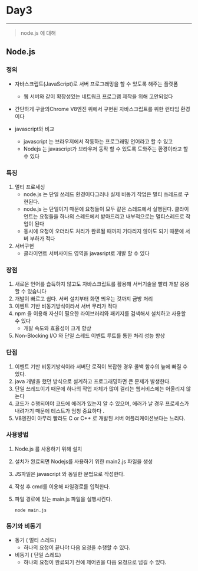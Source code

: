 # Day3

---

> node.js 에 대해

## Node.js 

### 정의

- 자바스크립트(JavaScript)로 서버 프로그래밍을 할 수 있도록 해주는 플랫폼
  - 웹 서버와 같이 확장성있는 네트워크 프로그램 제작을 위해 고안되었다

- 간단하게 구글의Chrome V8엔진 위에서 구현된 자바스크립트를 위한 런타임 환경이다
- javascript와 비교
  - javascript 는 브라우저에서 작동하는 프로그래밍 언어라고 할 수 있고
  - Nodejs 는 javascript가 브라우저 동작 할 수 있도록 도와주는 환경이라고 할 수 있다

### 특징

1. 멀티 프로세싱
   - node.js 는 단일 쓰레드 환경이다그러나 실제 비동기 작업은 멀티 쓰레드로 구현된다.
   - node.js 는 단일이기 때문에 요청들이 모두 같은 스레드에서 실행된다. 클라이언트는 요청들을 하나의 스레드에서 받아드리고 내부적으로는 멀티스레드로 작업이 된다
   - 동시에 요청이 오더라도 처리가 완료될 때까지 기다리지 않아도 되기 때문에 서버 부하가 적다
2. 서버구현 
   - 클라이언트 서버사이드 영역을 javasript로 개발 할 수 있다

### 장점

1. 새로운 언어를 습득하지 않고도 자바스크립트를 활용해 서버기술을 빨리 개발 응용할 수 있습니다
2. 개발이 빠르고 쉽다. 서버 설치부터 화면 띄우는 것까지 금방 처리
3. 이벤트 기반 비동기방식이라서 서버 무리가 적다
4. npm 을 이용해 자신이 필요한 라이브러리와 패키지를 검색해서 설치하고 사용할 수 있다
   - 개발 속도와 효율성이 크게 향상
5. Non-Blocking I/O 와 단일 스레드 이벤트 루트를 통한 처리 성능 향상 

### 단점

1. 이벤트 기반 비동기방식이라 서버단 로직이 복잡한 경우 콜백 함수의 늪에 빠질 수 있다. 
2. java 개발을 했던 방식으로 설계하고 프로그래밍하면 큰 문제가 발생한다. 
3. 단일 쓰레드이기 때문에 하나의 작업 자체가 많이 걸리는 웹서비스에는 어울리지 않는다 
4. 코드가 수행되어야 코드에 에러가 있는지 알 수 있으며, 에러가 날 경우 프로세스가 내려가기 때문에 테스트가 엄청 중요하다 .
5. V8엔진이 아무리 빨라도 C or C++ 로 개발된 서버 어플리케이션보다는 느리다. 

### 사용방법

1. Node.js 를 사용하기 위해 설치

2. 설치가 완료되면 Nodejs를 사용하기 위한 main2.js 파일을 생성

3. JS파일은 javascript 와 동일한 문법으로 작성한다. 

4. 작성 후 cmd를 이용해 파일경로를 입력한다. 

5. 파일 경로에 있는 main.js 파일을 실행시킨다. 

   ```
   node main.js
   ```

### 동기와 비동기

- 동기 ( 멀티 스레드)
  - 하나의 요청이 끝나야 다음 요청을 수행할 수 있다. 
- 비동기 ( 단일 스레드)
  - 하나의 요청이 완료되기 전에 제어권을 다음 요청으로 넘길 수 있다. 
